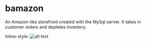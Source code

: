 # bamazon
An Amazon-like storefront created with the MySql server. It takes in customer orders and depletes inventory.




Inline-style: 
![alt text](https://github.com/mstorino/bamazon/bamazonImg/bamazonCustomerCast.gif "Customer Gif")
